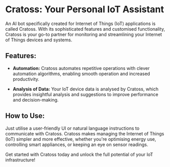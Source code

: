 # Cratoss: Your Personal IoT Assistant

An AI bot specifically created for Internet of Things (IoT) applications is called Cratoss. With its sophisticated features and customised functionality, Cratoss is your go-to partner for monitoring and streamlining your Internet of Things devices and systems.

## Features:


- **Automation:** Cratoss automates repetitive operations with clever automation algorithms, enabling smooth operation and increased productivity.

- **Analysis of Data:** Your IoT device data is analysed by Cratoss, which provides insightful analysis and suggestions to improve performance and decision-making.

## How to Use:

Just utilise a user-friendly UI or natural language instructions to communicate with Cratoss. Cratoss makes managing the Internet of Things (IoT) simpler and more effective, whether you're optimising energy use, controlling smart appliances, or keeping an eye on sensor readings.

Get started with Cratoss today and unlock the full potential of your IoT infrastructure!

